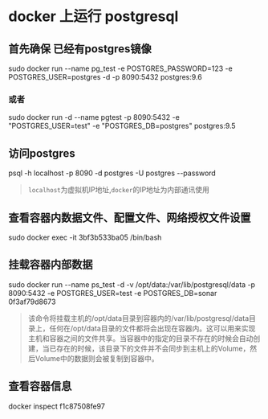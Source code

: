 # docker 上运行 postgresql

## 首先确保 已经有postgres镜像
sudo docker run --name pg_test -e POSTGRES_PASSWORD=123 -e POSTGRES_USER=postgres -d -p 8090:5432 postgres:9.6

### 或者
sudo docker run -d --name pgtest -p 8090:5432 -e "POSTGRES_USER=test" -e "POSTGRES_DB=postgres" postgres:9.5

## 访问postgres
psql -h localhost -p 8090 -d postgres -U postgres --password
> `localhost`为虚拟机IP地址,`docker`的IP地址为内部通讯使用

## 查看容器内数据文件、配置文件、网络授权文件设置
sudo docker exec -it 3bf3b533ba05 /bin/bash

## 挂载容器内部数据
sudo docker run --name ps_test -d -v /opt/data:/var/lib/postgresql/data -p 8090:5432 -e POSTGRES_USER=test -e POSTGRES_DB=sonar 0f3af79d8673
> 该命令将挂载主机的/opt/data目录到容器内的/var/lib/postgresql/data目录上，任何在/opt/data目录的文件都将会出现在容器内。这可以用来实现主机和容器之间的文件共享。当容器中的指定的目录不存在的时候会自动创建，当已存在的时候，该目录下的文件并不会同步到主机上的Volume，然后Volume中的数据则会被复制到容器中。

## 查看容器信息
docker inspect f1c87508fe97
